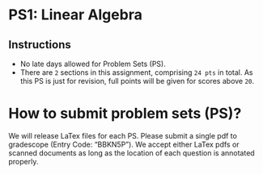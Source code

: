 # PS1: Linear Algebra

## Instructions
* No late days allowed for Problem Sets (PS).
* There are `2` sections in this assignment, comprising `24 pts` in total. As this PS is just for revision, full points will be given for scores above `20`.


# How to submit problem sets (PS)?
We will release LaTex files for each PS. Please submit a single pdf to gradescope (Entry Code: “BBKN5P”). We accept either LaTex pdfs or scanned documents as long as the location of each question is annotated properly.
